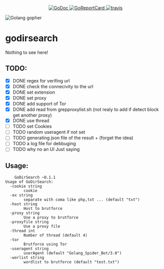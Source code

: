 <p align="center">
    <a href="https://godoc.org/github.com/hihebark/godirsearch">
        <img src="https://godoc.org/github.com/hihebark/godirsearch?status.svg" alt="GoDoc">
    </a>
    <a href="https://goreportcard.com/badge/github.com/hihebark/godirsearch">
        <img src="https://goreportcard.com/badge/github.com/hihebark/godirsearch" alt="GoReportCard">
    </a>
    <a href="https://travis-ci.org/hihebark/godirsearch.svg?branch=master">
        <img src="https://travis-ci.org/hihebark/godirsearch.svg?branch=master" alt="travis">
    </a>
</p>

![Golang gopher](https://golang.org/doc/gopher/pkg.png)

godirsearch
===========
Nothing to see here!

TODO:
-----

- [x] DONE regex for verifing url
- [x] DONE check the connecivity to the url
- [x] DONE set extension
- [x] DONE set proxy
- [x] DONE add support of Tor
- [x] DONE add read from grepproxylist.sh (not realy to add if detect block get another proxy)
- [x] DONE use thread
- [ ] TODO set Cookies
- [ ] TODO random useragent if not set
- [ ] TODO generating json file of the result + (forget the idea)
- [ ] TODO a log file for debbuging
- [ ] TODO why no an UI Just saying

Usage:
------

```
	GoDirSearch ~0.1.1
Usage of GoDirSearch:
  -cookie string
    	cookie
  -ex string
    	separate with coma like php,txt ... (default "txt")
  -host string
    	Host to brutforce
  -proxy string
    	Use a proxy to brutforce
  -proxyfile string
    	Use a proxy file
  -thread int
    	Number of thread (default 4)
  -tor
    	Brutforce using Tor
  -useragent string
    	userAgent (default "Golang_Spider_Bot/3.0")
  -worlist string
    	wordlist to brutforce (default "test.txt")
```
